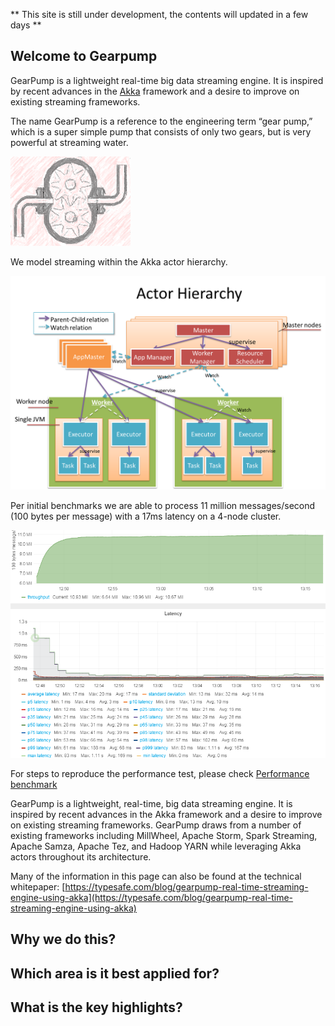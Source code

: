 ** This site is still under development, the contents will updated in a few days **

## Welcome to Gearpump

GearPump is a lightweight real-time big data streaming engine. It is inspired by recent advances in the [Akka](https://github.com/akka/akka) framework and a desire to improve on existing streaming frameworks.

The	name	GearPump	is	a	reference to	the	engineering term “gear	pump,”	which	is	a	super simple
pump	that	consists of	only	two	gears,	but	is	very	powerful at	streaming water.

![](img/logo.png)

We model streaming within the Akka actor hierarchy.

![](img/actor_hierarchy.png)

Per initial benchmarks we are able to process 11 million messages/second (100 bytes per message) with a 17ms latency on a 4-node cluster.

![](img/dashboard.png)

For steps to reproduce the performance test, please check [Performance benchmark](https://github.com/intel-hadoop/gearpump/wiki#how-do-we-do-benchmark)


GearPump is a lightweight, real-time, big data streaming engine. It is inspired by recent advances in the Akka framework and a desire to improve on existing streaming frameworks. GearPump draws from a number of existing frameworks including MillWheel, Apache Storm, Spark Streaming, Apache Samza, Apache Tez, and Hadoop YARN while leveraging Akka actors throughout its architecture.

Many of the information in this page can also be found at the technical whitepaper:
[https://typesafe.com/blog/gearpump-real-time-streaming-engine-using-akka](https://typesafe.com/blog/gearpump-real-time-streaming-engine-using-akka)

## Why we do this?

## Which area is it best applied for?

## What is the key highlights?

